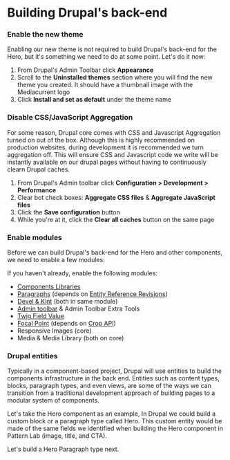 # Building Drupal's back-end

### Enable the new theme

Enabling our new theme is not required to build Drupal's back-end for the Hero, but it's something we need to do at some point.  Let's do it now:

1. From Drupal's Admin Toolbar click **Appearance**
2. Scroll to the **Uninstalled themes** section where you will find the new theme you created.  It should have a thumbnail image with the Mediacurrent logo
3. Click **Install and set as default** under the theme name

### Disable CSS/JavaScript Aggregation

For some reason, Drupal core comes with CSS and Javascript Aggregation turned on out of the box.  Although this is highly recommended on production websites, during development it is recommended we turn aggregation off.  This will ensure CSS and Javascript code we write will be instantly available on our drupal pages without having to continuously clearn Drupal caches.

1. From Drupal's Admin toolbar click **Configuration &gt; Development &gt; Performance**
2. Clear bot check boxes: **Aggregate CSS files** & **Aggregate JavaScript files**
3. Click the **Save configuration** button
4. While you're at it, click the **Clear all caches** button on the same page

### Enable modules

Before we can build Drupal's back-end for the Hero and other components, we need to enable a few modules:

If you haven't already, enable the following modules:

* [Components Libraries](https://www.drupal.org/project/components)
* [Paragraphs](https://www.drupal.org/project/paragraphs) \(depends on [Entity Reference Revisions](https://www.drupal.org/project/entity_reference_revisions)\)
* [Devel & Kint](https://www.drupal.org/project/devel) \(both in same module\)
* [Admin toolbar](https://www.drupal.org/project/admin_toolbar) & Admin Toolbar Extra Tools
* [Twig Field Value](https://www.drupal.org/project/twig_field_value)
* [Focal Point](https://www.drupal.org/project/focal_point) \(depends on [Crop API](https://www.drupal.org/project/crop)\)
* Responsive Images \(core\)
* Media & Media Library \(both on core\)

### Drupal entities

Typically in a component-based project, Drupal will use entities to build the components infrastructure in the back end.  Entities such as content types, blocks, paragraph types, and even views, are some of the ways we can transition from a traditional development approach of building pages to a modular system of components.

Let's take the Hero component as an example, In Drupal we could build a custom block or a paragraph type called Hero.  This custom entity would be made of the same fields we identified when building the Hero component in Pattern Lab \(image, title, and CTA\). 

Let's build a Hero Paragraph type next.

